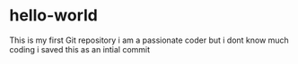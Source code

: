 # hello-world
This is my first Git repository
i am a passionate coder but i dont know much coding 
i saved this as an intial commit
